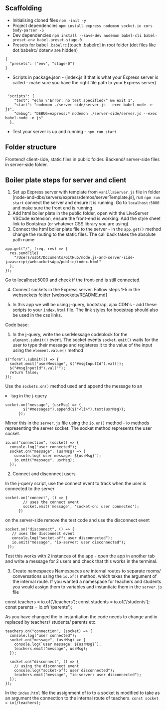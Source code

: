 ## Scaffolding

- Initialising cloned files `npm -init -y`
- Project dependencies `npm install express nodemon socket.io cors body-parser -S`
- Dev dependencies `npm install --save-dev nodemon babel-cli babel-preset-env babel-preset-stage-0`
- Presets for babel `.babelrc` [touch .babelrc] in root folder (dot files like dot babelrc/ dotenv are hidden)

```
{
  "presets": ["env", "stage-0"]
}
```

- Scripts in package.json - (index.js if that is what your Express server is called - make sure you have the right file path to your Express server)

```

 "scripts": {
    "test": "echo \"Error: no test specified\" && exit 1",
    "start": "nodemon ./server-side/server.js --exec babel-node -e js",
    "debug": "DEBUG=express:* nodemon ./server-side/server.js --exec babel-node -e js"
  },

```

- Test your server is up and running - `npm run start`

## Folder structure

Frontend/ client-side, static files in public folder.
Backend/ server-side files in server-side folder.

## Boiler plate steps for server and client

1. Set up Express server with template from `vanillaServer.js` file in folder [node-and-dbs/servers/express/demos/serverTemplate.js], run `npm run start` connect the server and ensure it is running. Go to `localhost:5000` and make sure the front end is running.
2. Add html boiler plate in the public folder, open with the LiveServer VSCode extension, ensure the front-end is working. Add the style sheet link to Bootstrap (or whatever CSS library you are using)
3. Connect the html boiler plate file to the server - in the `app.get()` method change the routing to the static files. The call back takes the absolute path name

```
app.get("/", (req, res) => {
  res.sendFile(
    "/Users/ssbt/Documents/GitHub/node.js-and-server-side-javascript/websocketsApp/public/index.html"
  );
});
```

Go to localhost:5000 and check if the front-end is still connected.

4. Connect sockets in the Express server. Follow steps 1-5 in the websockets folder [websockets/README.md]

5. In this app we will be using j-query, bootstrap, ajax CDN's - add these scripts to your `index.html` file. The link styles for bootstrap should also be used in the css links.

Code base:

1. In the j-query, write the userMessage codeblock for the `element.submit()` event. The socket events `socket.emit()` waits for the user to type their message and registeres it to the value of the input using the `element.value()` method

```
$("form").submit(() => {
  socket.emit("userMessage", $("#msgInputId").val());
  $("#msgInputId").val("");
  return false;
});
```

Use the `sockets.on()` method used and append the message to an <li> tag in the j-query

```
socket.on("message", (usrMsg) => {
        $("#messages").append($("<li>").text(usrMsg));
      });
```

Mirror this in the `server.js` file using the `io.on()` method - io methods representing the server socket. The socket method represents the user socket.

```
io.on("connection", (socket) => {
  console.log("user connected");
  socket.on("message", (usrMsg) => {
    console.log(`user message: ${usrMsg}`);
    io.emit("message", usrMsg);
  });
```

2. Connect and disconnect users

In the j-query script, use the connect event to track when the user is connected to the server

```
socket.on('connect', () => {
        // uses the connect event
        socket.emit('message', 'socket-on: user connected');
      })
```

on the server-side remove the test code and use the disconnect event

```
socket.on("disconnect", () => {
   // uses the disconnect event
   console.log("socket-off: user disconnected");
   io.emit("message", "io-server: user disconnected");
 });
```

Test this works with 2 instances of the app - open the app in another tab and write a message for 2 users and check that this works in the terminal.

3. Create namespaces
   Namespaces are internal routes to separate rooms/ conversations using the `io.of()` method, which takes the argument of the internal route. If you wanted a namespace for teachers and students you would assign them to variables and instantiate them in the `server.js` file

const teachers = io.of('/teachers');
const students = io.of('/students');
const parents = io.of('/parents');

As you have changed the io instantiation the code needs to change and io replaced by teachers/ students/ parents etc.

```
teachers.on("connection", (socket) => {
  console.log("user connected");
  socket.on("message", (usrMsg) => {
    console.log(`user message: ${usrMsg}`);
    teachers.emit("message", usrMsg);
  });

  socket.on("disconnect", () => {
    // using the disconnect event
    console.log("socket-off: user disconnected");
    teachers.emit("message", "io-server: user disconnected");
  });
});
```

In the `index.html` file the assignment of io to a socket is modified to take as an argument the connection to the internal route of teachers.
`const socket = io(/teachers);`
